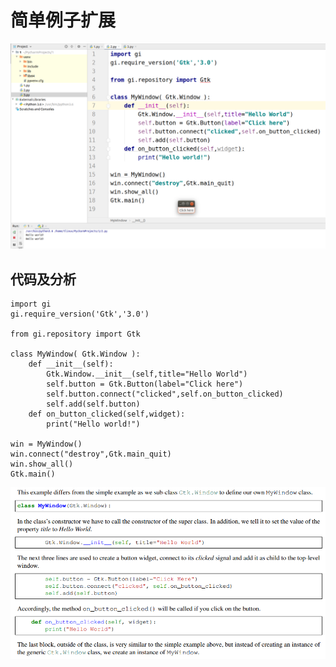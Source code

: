 # 简单例子扩展

![20191029_125936_44](image/20191029_125936_44.png)

## 代码及分析

```
import gi
gi.require_version('Gtk','3.0')

from gi.repository import Gtk

class MyWindow( Gtk.Window ):
    def __init__(self):
        Gtk.Window.__init__(self,title="Hello World")
        self.button = Gtk.Button(label="Click here")
        self.button.connect("clicked",self.on_button_clicked)
        self.add(self.button)
    def on_button_clicked(self,widget):
        print("Hello world!")

win = MyWindow()
win.connect("destroy",Gtk.main_quit)
win.show_all()
Gtk.main()

```

![20191029_130715_95](image/20191029_130715_95.png) 
